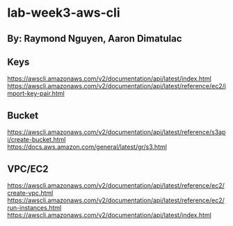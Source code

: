 # lab-week3-aws-cli
By:
Raymond Nguyen,
Aaron Dimatulac
---

## Keys
https://awscli.amazonaws.com/v2/documentation/api/latest/index.html
https://awscli.amazonaws.com/v2/documentation/api/latest/reference/ec2/import-key-pair.html

## Bucket
https://awscli.amazonaws.com/v2/documentation/api/latest/reference/s3api/create-bucket.html
https://docs.aws.amazon.com/general/latest/gr/s3.html

## VPC/EC2
https://awscli.amazonaws.com/v2/documentation/api/latest/reference/ec2/create-vpc.html
https://awscli.amazonaws.com/v2/documentation/api/latest/reference/ec2/run-instances.html
https://awscli.amazonaws.com/v2/documentation/api/latest/index.html
